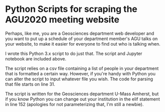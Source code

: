 # Python Scripts for scraping the AGU2020 meeting website
Perhaps, like me, you are a Geosciences department web developer and you want to put up a schedule of your department member's AGU talks on your website, to make it easier for everyone to find out who is talking when.

I wrote this Python 3.x script to do just that.  The script and Jupyter notebook are included above.

The script relies on a csv file containing a list of people in your department that is formatted a certain way. However, if you're handy with Python you can alter the script to input whatever file you wish.  The code for parsing that file starts on line 31.

The script is written for the Geosciences department U-Mass Amherst, but if you know Python you can change out your institution in the elif statement in line 152 (apologies for not parameterizing that, I'm still a newbie).
